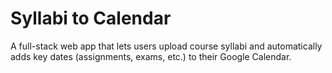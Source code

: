 # Syllabi to Calendar

A full-stack web app that lets users upload course syllabi and automatically adds key dates (assignments, exams, etc.) to their Google Calendar.